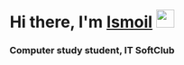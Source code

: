 <h1 align="center">Hi there, I'm <a href="https://daniilshat.ru/" target="_blank">Ismoil</a> 
<img src="https://github.com/blackcater/blackcater/raw/main/images/Hi.gif" height="32"/></h1>
<h3 align="center">Computer study student, IT SoftClub</h3>